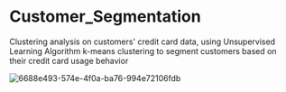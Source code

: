 # Customer_Segmentation

Clustering analysis on customers' credit card data, using Unsupervised Learning Algorithm k-means clustering to segment customers based on their credit card usage behavior

![6688e493-574e-4f0a-ba76-994e72106fdb](https://user-images.githubusercontent.com/72843601/191631955-ca43950f-4283-4c16-a4d1-7f3e2bba46b7.png)
